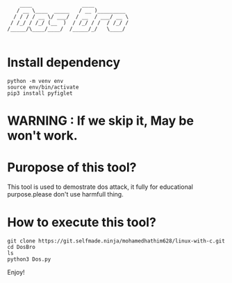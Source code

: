 ```
    ____                ____           
   / __ \____  _____   / __ )_________ 
  / / / / __ \/ ___/  / __  / ___/ __ \
 / /_/ / /_/ (__  )  / /_/ / /  / /_/ /
/_____/\____/____/  /_____/_/   \____/ 


```

# Install dependency
```
python -m venv env
source env/bin/activate
pip3 install pyfiglet

```
# WARNING : If we skip it, May be won't work.

# Puropose of this tool?
This tool is used to demostrate dos attack, it fully for educational purpose.please don't use harmfull thing.

# How to execute this tool?
```
git clone https://git.selfmade.ninja/mohamedhathim628/linux-with-c.git
cd DosBro
ls
python3 Dos.py
```
Enjoy!
